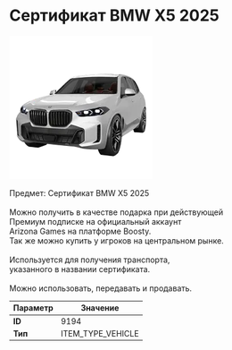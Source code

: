 # Сертификат BMW X5 2025

![Item Image](../img/9194.webp?raw=true)

Предмет: Сертификат BMW X5 2025<br><br>Можно получить в качестве подарка при действующей<br>Премиум подписке на официальный аккаунт<br>Arizona Games на платформе Boosty.<br>Так же можно купить у игроков на центральном рынке.<br><br>Используется для получения транспорта,<br>указанного в названии сертификата.<br><br>Можно использовать, передавать и продавать.


| Параметр | Значение |
|----------|----------|
| **ID** | 9194 |
| **Тип** | ITEM_TYPE_VEHICLE |

